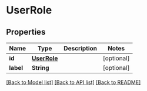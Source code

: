 # UserRole

## Properties
Name | Type | Description | Notes
------------ | ------------- | ------------- | -------------
**id** | [**UserRole**](UserRole.md) |  | [optional] 
**label** | **String** |  | [optional] 

[[Back to Model list]](../README.md#documentation-for-models) [[Back to API list]](../README.md#documentation-for-api-endpoints) [[Back to README]](../README.md)


